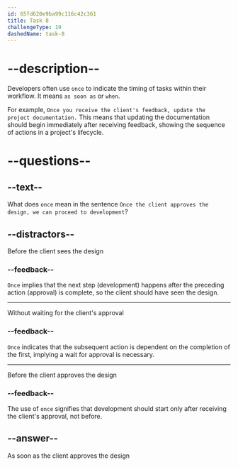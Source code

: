 ```yaml
---
id: 65fd620e9ba99c116c42c361
title: Task 8
challengeType: 19
dashedName: task-8
---
```


# --description--

Developers often use `once` to indicate the timing of tasks within their workflow. It means `as soon as` or `when`.

For example, `Once you receive the client's feedback, update the project documentation.` This means that updating the documentation should begin immediately after receiving feedback, showing the sequence of actions in a project's lifecycle.

# --questions--

## --text--

What does `once` mean in the sentence `Once the client approves the design, we can proceed to development`?

## --distractors--

Before the client sees the design

### --feedback--

`Once` implies that the next step (development) happens after the preceding action (approval) is complete, so the client should have seen the design.

---

Without waiting for the client's approval

### --feedback--

`Once` indicates that the subsequent action is dependent on the completion of the first, implying a wait for approval is necessary.

---

Before the client approves the design

### --feedback--

The use of `once` signifies that development should start only after receiving the client's approval, not before.

## --answer--

As soon as the client approves the design

